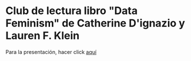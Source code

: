 # Club de lectura libro "Data Feminism" de Catherine D'ignazio y Lauren F. Klein

<!-- badges: start -->
<!-- badges: end -->

Para la presentación, hacer click [aquí](https://alejandraandrea.github.io/meetup_mostrar-tu-trabajo/index.html) 
